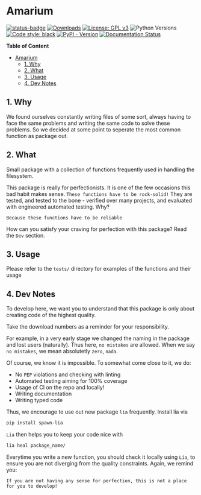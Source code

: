 # Amarium

[![status-badge](https://ci.codeberg.org/api/badges/cap_jmk/amarium/status.svg)](https://ci.codeberg.org/cap_jmk/amarium)
[![Downloads](https://static.pepy.tech/personalized-badge/amarium?period=total&units=international_system&left_color=orange&right_color=blue&left_text=Downloads)](https://pepy.tech/project/amarium)
[![License: GPL v3](https://img.shields.io/badge/License-GPL_v3-blue.svg)](https://www.gnu.org/licenses/gpl-3.0)
![Python Versions](https://img.shields.io/badge/python-3.8%20%7C%203.9%20%7C%203.10%20%7C%203.11%20%7C-blue)
<a href="https://github.com/psf/black"><img alt="Code style: black" src="https://img.shields.io/badge/code%20style-black-000000.svg"></a>
[![PyPI - Version](https://img.shields.io/pypi/v/amarium.svg)](https://pypi.org/project/amarium)
[![Documentation Status](https://readthedocs.org/projects/amarium/badge/?version=latest)](https://amarium.readthedocs.io/en/latest/?badge=latest)

**Table of Content**

<!-- TOC -->

- [Amarium](#amarium)
  - [1. Why](#1-why)
  - [2. What](#2-what)
  - [3. Usage](#3-usage)
  - [4. Dev Notes](#4-dev-notes)

<!-- /TOC -->

## 1. Why

We found ourselves constantly writing files of some sort, always having to face the same problems and writing the same code to solve these problems. So we decided at some point to seperate the most common function as package out.

## 2. What

Small package with a collection of functions frequently used in handling the filesystem.

This package is really for perfectionists. It is one of the few occasions this bad habit makes sense. `These functions have to be rock-solid!` They are tested, and tested to the bone  - verified over many projects, and evaluated with engineered automated testing. Why?

`Because these functions have to be reliable`

How can you satisfy your craving for perfection with this package? Read the `Dev` section.

## 3. Usage

Please refer to the `tests/` directory for examples of the functions and their usage

## 4. Dev Notes

To develop here, we want you to understand that this package is only about creating code of the highest quality.  

Take the download numbers as a reminder for your responsibility.

For example, in a very early stage we changed the naming in the package and lost users (naturally). Thus here, `no mistakes` are allowed. When we say `no mistakes`, we mean absolutetly `zero`, `nada`.

Of course, we know it is impossible. To somewhat come close to it, we do:

- No `PEP` violations and checking with linting
- Automated testing aiming for 100% coverage
- Usage of CI on the repo and locally!
- Writing documentation
- Writing typed code

Thus, we encourage to use out new package `lia` frequently.
Install lia via

```bash
pip install spawn-lia
```

`Lia` then helps you to keep your code nice with

```bash
lia heal package_name/
```

Everytime you write a new function, you should check it locally using `Lia`, to ensure you are not diverging from the quality constraints. Again, we remind you:

`If you are not having any sense for perfection, this is not a place for you to develop!`

